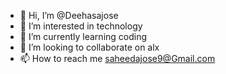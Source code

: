 - 👋 Hi, I’m @Deehasajose
- 👀 I’m interested in technology 
- 🌱 I’m currently learning coding 
- 💞️ I’m looking to collaborate on alx
- 📫 How to reach me saheedajose9@Gmail.com

<!---
Deehasajose/Deehasajose is a ✨ special ✨ repository because its `README.md` (this file) appears on your GitHub profile.
You can click the Preview link to take a look at your changes.
--->
